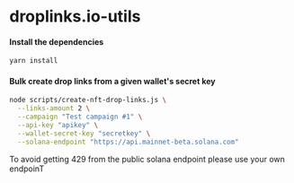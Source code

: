 # droplinks.io-utils

#### Install the dependencies
```bash
yarn install
```

#### Bulk create drop links from a given wallet's secret key
```bash
node scripts/create-nft-drop-links.js \
  --links-amount 2 \
  --campaign "Test campaign #1" \
  --api-key "apikey" \
  --wallet-secret-key "secretkey" \
  --solana-endpoint "https://api.mainnet-beta.solana.com"
```

To avoid getting 429 from the public solana endpoint please use your own endpoinT
